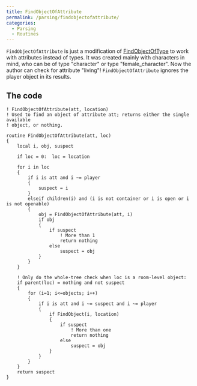 ```yaml
---
title: FindObjectOfAttribute
permalink: /parsing/findobjectofattribute/
categories: 
  - Parsing
  - Routines
---
```


`FindObjectOfAttribute` is just a modification of
[FindObjectOfType](parsing/findobjectoftype/) to work with attributes
instead of types. It was created mainly with characters in mind, who can
be of type "character" or type "female_character". Now the author can
check for attribute "living"! `FindObjectOfAttribute` ignores the player
object in its results.

## The code

    ! FindObjectOfAttribute(att, location)
    ! Used to find an object of attribute att; returns either the single available
    ! object, or nothing.

    routine FindObjectOfAttribute(att, loc)
    {
        local i, obj, suspect

        if loc = 0:  loc = location

        for i in loc
        {
            if i is att and i ~= player
            {
                suspect = i
            }
            elseif children(i) and (i is not container or i is open or i is not openable)
            {
                obj = FindObjectOfAttribute(att, i)
                if obj
                {
                    if suspect
                        ! More than 1
                        return nothing
                    else
                        suspect = obj
                }
            }
        }

        ! Only do the whole-tree check when loc is a room-level object:
        if parent(loc) = nothing and not suspect
        {
            for (i=1; i<=objects; i++)
            {
                if i is att and i ~= suspect and i ~= player
                {
                    if FindObject(i, location)
                    {
                        if suspect
                            ! More than one
                            return nothing
                        else
                            suspect = obj
                    }
                }
            }
        }
        return suspect
    }
